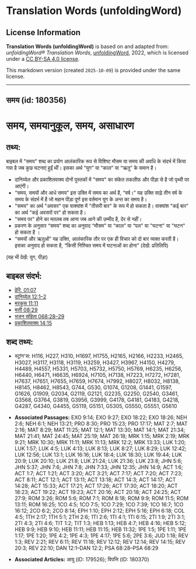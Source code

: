 # Translation Words (unfoldingWord)

## License Information

**Translation Words (unfoldingWord)** is based on and adapted from: _unfoldingWord® Translation Words_, [unfoldingWord](https://unfoldingword.org/utw), 2022, which is licensed under a [CC BY-SA 4.0 license](https://creativecommons.org/licenses/by-sa/4.0/legalcode.en).

This markdown version (created `2025-10-09`) is provided under the same license.



--------------------------------

## समय (id: 180356)

समय, समयानुकूल, समय, असाधारण
============================

तथ्य:
-----

बाइबल में "समय" शब्द का प्रयोग आलंकारिक रूप से विशिष्ट मौसम या समय की अवधि के संदर्भ में किया गया है जब कुछ घटनाएं हुईं थीं। इसका अर्थ “युग” या “काल” या “ऋतु” के समान है।

* दानिय्येल और प्रकाशितवाक्य दोनों पुस्तकों में "समय" का संकेत तकलीफ और पीड़ा से है जो पृथ्वी पर आएंगी।
* “समय, समयों और आधे समय” इस उक्ति में समय का अर्थ है, “वर्ष।” यह उक्ति साढ़े तीन वर्ष के समय के संदर्भ में है जो महान पीड़ा पूर्ण इस वर्तमान युग के अन्त का समय है।
* "समय" का अर्थ "अवसर" एक वाक्यांश में "तीसरी बार" के रूप में हो सकता है। वाक्यांश "कई बार" का अर्थ "कई अवसरों पर" हो सकता है।
* "समय पर" होने का मतलब तब आना जब आने की उम्मीद है, देर से नहीं।
* प्रकरण के अनुसार “समय” शब्द का अनुवाद “मौसम” या “काल” या “पल” या "घटना" या "घटन" हो सकता है ।
* “समयों और ऋतुओं” यह उक्ति, आलंकारिक तौर पर एक ही विचार को दो बार व्यक्त करती है। इसका अनुवाद हो सकता है, “किसी निश्चित समय में घटनाओं का होना” (देखें: प्रतिलिपि)

(यह भी देखें: युग, पीड़ा)

बाइबल संदर्भ:
-------------

* [प्रेरि. 01:07](https://ref.ly/Acts1:7)
* [दानिय्येल 12:1–2](https://ref.ly/Dan12:1-Dan12:2)
* [मरकुस 11:11](https://ref.ly/Mark11:11)
* [मत्ती 08:29](https://ref.ly/Matt8:29)
* [भजन संहिता 068:28–29](rc://*/tn/help/psa/068/028)
* [प्रकाशितवाक्य 14:15](https://ref.ly/Rev14:15)

शब्द तथ्य:
----------

* स्ट्रांग'स: H116, H227, H310, H1697, H1755, H2165, H2166, H2233, H2465, H3027, H3117, H3118, H3119, H3259, H3427, H3967, H4150, H4279, H4489, H4557, H5331, H5703, H5732, H5750, H5769, H6235, H6256, H6440, H6471, H6635, H6924, H7105, H7138, H7223, H7272, H7281, H7637, H7651, H7655, H7659, H7674, H7992, H8027, H8032, H8138, H8145, H8462, H8543, G744, G530, G1074, G1208, G1441, G1597, G1626, G1909, G2034, G2119, G2121, G2235, G2250, G2540, G3461, G3568, G3764, G3819, G3956, G3999, G4178, G4181, G4183, G4218, G4287, G4340, G4455, G5119, G5151, G5305, G5550, G5551, G5610

* **Associated Passages:** EXO 9:14; EXO 9:27; EXO 18:22; EXO 18:26; NEH 2:6; NEH 6:1; NEH 13:21; PRO 8:30; PRO 15:23; PRO 17:17; MAT 2:7; MAT 2:16; MAT 8:29; MAT 11:25; MAT 12:1; MAT 13:30; MAT 14:1; MAT 21:34; MAT 21:41; MAT 24:45; MAT 25:19; MAT 26:18; MRK 1:15; MRK 2:19; MRK 9:21; MRK 10:30; MRK 11:11; MRK 11:13; MRK 12:2; MRK 13:33; LUK 1:20; LUK 1:57; LUK 4:5; LUK 4:13; LUK 8:13; LUK 8:27; LUK 8:29; LUK 12:42; LUK 12:56; LUK 13:1; LUK 16:16; LUK 18:4; LUK 18:30; LUK 19:44; LUK 20:9; LUK 20:10; LUK 21:8; LUK 21:24; LUK 21:36; LUK 23:8; JHN 5:6; JHN 5:37; JHN 7:6; JHN 7:8; JHN 7:33; JHN 12:35; JHN 14:9; ACT 1:6; ACT 1:7; ACT 1:21; ACT 3:20; ACT 3:21; ACT 7:17; ACT 7:20; ACT 7:23; ACT 8:11; ACT 12:1; ACT 13:11; ACT 13:18; ACT 14:3; ACT 14:17; ACT 14:28; ACT 15:33; ACT 17:21; ACT 17:26; ACT 17:30; ACT 18:20; ACT 18:23; ACT 19:22; ACT 19:23; ACT 20:16; ACT 20:18; ACT 24:25; ACT 27:9; ROM 3:26; ROM 5:6; ROM 7:1; ROM 8:18; ROM 9:9; ROM 11:5; ROM 13:11; ROM 16:25; 1CO 4:5; 1CO 7:5; 1CO 7:29; 1CO 7:39; 1CO 16:7; 1CO 16:12; 2CO 6:2; 2CO 8:14; EPH 1:10; EPH 2:12; EPH 5:16; EPH 6:18; COL 4:5; 1TH 2:17; 1TH 5:1; 2TH 2:6; 1TI 2:6; 1TI 4:1; 1TI 6:15; 2TI 1:9; 2TI 3:1; 2TI 4:3; 2TI 4:6; TIT 1:2; TIT 1:3; HEB 1:13; HEB 4:7; HEB 4:16; HEB 5:12; HEB 9:9; HEB 9:10; HEB 11:11; HEB 11:15; HEB 11:32; 1PE 1:5; 1PE 1:11; 1PE 1:17; 1PE 1:20; 1PE 4:2; 1PE 4:3; 1PE 4:17; 1PE 5:6; 2PE 3:6; JUD 1:18; REV 1:3; REV 2:21; REV 6:11; REV 11:18; REV 12:12; REV 12:14; REV 14:15; REV 20:3; REV 22:10; DAN 12:1–DAN 12:2; PSA 68:28–PSA 68:29
* **Associated Articles:** आयु (ID: 179526); विपत्ति (ID: 180370)

